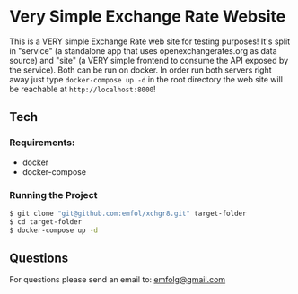 # Very Simple Exchange Rate Website

This is a VERY simple Exchange Rate web site for testing purposes!
It's split in "service" (a standalone app that uses openexchangerates.org as
data source) and "site" (a VERY simple frontend to consume the API exposed
by the service). Both can be run on docker. In order run both servers right
away just type `docker-compose up -d` in the root directory the web site
will be reachable at `http://localhost:8000`!

## Tech

### Requirements:
* docker
* docker-compose

### Running the Project
```sh
$ git clone "git@github.com:emfol/xchgr8.git" target-folder
$ cd target-folder
$ docker-compose up -d
```

## Questions
For questions please send an email to: emfolg@gmail.com
